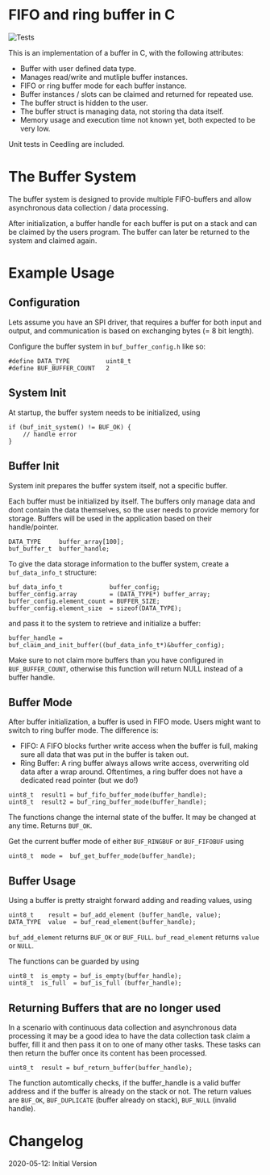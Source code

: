 FIFO and ring buffer in C
===

![Tests](https://github.com/larshei/ttdelay/workflows/Ruby/badge.svg?branch=master)

This is an implementation of a buffer in C, with the following attributes:

- Buffer with user defined data type.
- Manages read/write and mutliple buffer instances.
- FIFO or ring buffer mode for each buffer instance.
- Buffer instances / slots can be claimed and returned for repeated use.
- The buffer struct is hidden to the user.
- The buffer struct is managing data, not storing tha data itself.
- Memory usage and execution time not known yet, both expected to be very low.
  
Unit tests in Ceedling are included.

The Buffer System
===

The buffer system is designed to provide multiple FIFO-buffers and allow
asynchronous data collection / data processing.

After initialization, a buffer handle for each buffer is put on a stack and can
be claimed by the users program. The buffer can later be returned to the
system and claimed again.

Example Usage
===

## Configuration

Lets assume you have an SPI driver, that requires a buffer for both input and
output, and communication is based on exchanging bytes (= 8 bit length).

Configure the buffer system in `buf_buffer_config.h` like so:
```
#define DATA_TYPE          uint8_t
#define BUF_BUFFER_COUNT   2
```

## System Init

At startup, the buffer system needs to be initialized, using
```
if (buf_init_system() != BUF_OK) {
    // handle error
}
```

## Buffer Init

System init prepares the buffer system itself, not a specific buffer.

Each buffer must be initialized by itself. The buffers only manage data and
dont contain the data themselves, so the user needs to provide memory for
storage. Buffers will be used in the application based on their handle/pointer.

```
DATA_TYPE     buffer_array[100];
buf_buffer_t  buffer_handle;
```

To give the data storage information to the buffer system, create a
`buf_data_info_t` structure:
```
buf_data_info_t             buffer_config;
buffer_config.array         = (DATA_TYPE*) buffer_array;
buffer_config.element_count = BUFFER_SIZE;
buffer_config.element_size  = sizeof(DATA_TYPE);
```
and pass it to the system to retrieve and initialize a buffer:
```
buffer_handle = buf_claim_and_init_buffer((buf_data_info_t*)&buffer_config);
```
Make sure to not claim more buffers than you have configured in
`BUF_BUFFER_COUNT`, otherwise this function will return NULL instead of a buffer
handle.

## Buffer Mode

After buffer initialization, a buffer is used in FIFO mode. Users might want to
switch to ring buffer mode. The difference is:
- FIFO: A FIFO blocks further write access when the buffer is full, making sure
  all data that was put in the buffer is taken out.
- Ring Buffer: A ring buffer always allows write access, overwriting old data
  after a wrap around. Oftentimes, a ring buffer does not have a dedicated read
  pointer (but we do!)
```
uint8_t  result1 = buf_fifo_buffer_mode(buffer_handle);
uint8_t  result2 = buf_ring_buffer_mode(buffer_handle);
```
The functions change the internal state of the buffer. It may be changed at any
time. Returns `BUF_OK`.

Get the current buffer mode of either `BUF_RINGBUF` or `BUF_FIFOBUF` using
```
uint8_t  mode =  buf_get_buffer_mode(buffer_handle);
```

## Buffer Usage

Using a buffer is pretty straight forward adding and reading values, using
```
uint8_t    result = buf_add_element (buffer_handle, value);
DATA_TYPE  value  = buf_read_element(buffer_handle);
```

`buf_add_element` returns `BUF_OK` or `BUF_FULL`.
`buf_read_element` returns `value` or `NULL`.

The functions can be guarded by using
```
uint8_t  is_empty = buf_is_empty(buffer_handle);
uint8_t  is_full  = buf_is_full (buffer_handle);
```

## Returning Buffers that are no longer used

In a scenario with continuous data collection and asynchronous data processing
it may be a good idea to have the data collection task claim a buffer, fill it
and then pass it on to one of many other tasks. These tasks can then return the
buffer once its content has been processed.
```
uint8_t  result = buf_return_buffer(buffer_handle);
```
The function automtically checks, if the buffer_handle is a valid buffer
address and if the buffer is already on the stack or not. The return values are
`BUF_OK`, `BUF_DUPLICATE` (buffer already on stack), `BUF_NULL` (invalid handle).

# Changelog

2020-05-12: Initial Version

